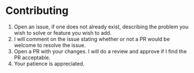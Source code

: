 # Contributing

1. Open an issue, if one does not already exist, describing the problem you wish to solve or feature you wish to add.
2. I will comment on the issue stating whether or not a PR would be welcome to resolve the issue.
3. Open a PR with your changes. I will do a review and approve if I find the PR acceptable.
4. Your patience is appreciated.